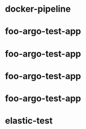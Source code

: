 # docker-pipeline
# foo-argo-test-app
# foo-argo-test-app
# foo-argo-test-app
# foo-argo-test-app
# elastic-test
